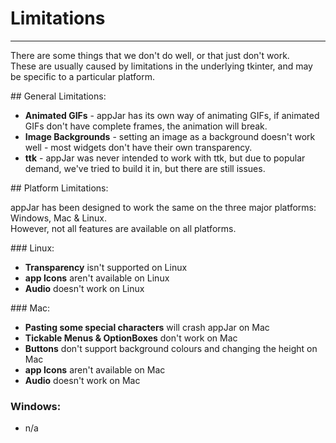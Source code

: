 # Limitations
---

There are some things that we don't do well, or that just don't work.  
These are usually caused by limitations in the underlying tkinter, and may be specific to a particular platform.  

## General Limitations:
 * **Animated GIFs** - appJar has its own way of animating GIFs, if animated GIFs don't have complete frames, the animation will break.    
 * **Image Backgrounds** - setting an image as a background doesn't work well - most widgets don't have their own transparency.  
 * **ttk** - appJar was never intended to work with ttk, but due to popular demand, we've tried to build it in, but there are still issues.  

## Platform Limitations:  

appJar has been designed to work the same on the three major platforms: Windows, Mac & Linux.  
However, not all features are available on all platforms.  

### Linux:  
* **Transparency** isn't supported on Linux  
* **app Icons** aren't available on Linux  
* **Audio** doesn't work on Linux  

### Mac:  
* **Pasting some special characters** will crash appJar on Mac  
* **Tickable Menus & OptionBoxes** don't work on Mac  
* **Buttons** don't support background colours and changing the height on Mac  
* **app Icons** aren't available on Mac  
* **Audio** doesn't work on Mac  

### Windows:  
* n/a  
